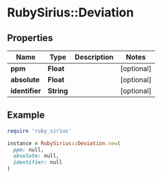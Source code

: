 # RubySirius::Deviation

## Properties

| Name | Type | Description | Notes |
| ---- | ---- | ----------- | ----- |
| **ppm** | **Float** |  | [optional] |
| **absolute** | **Float** |  | [optional] |
| **identifier** | **String** |  | [optional] |

## Example

```ruby
require 'ruby_sirius'

instance = RubySirius::Deviation.new(
  ppm: null,
  absolute: null,
  identifier: null
)
```

